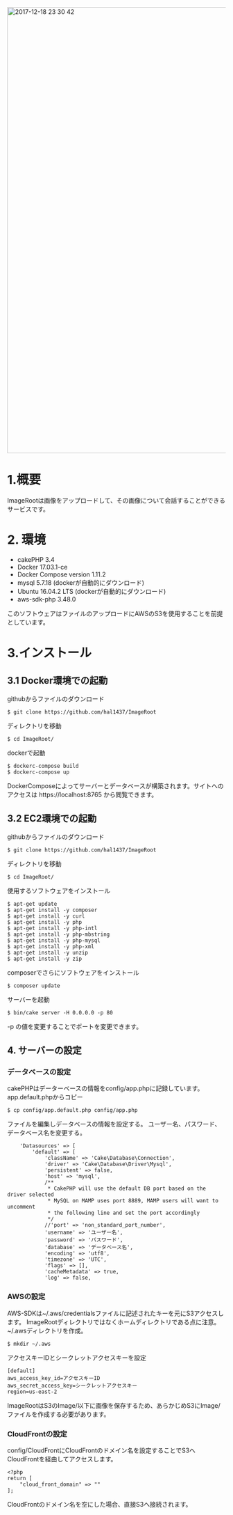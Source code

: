 <img width="1025" alt="2017-12-18 23 30 42" src="https://user-images.githubusercontent.com/8135472/34111134-352a5c98-e44c-11e7-8d11-49dd58dba518.png">

# 1.概要

ImageRootは画像をアップロードして、その画像について会話することができるサービスです。  

# 2. 環境

+ cakePHP 3.4
+ Docker 17.03.1-ce
+ Docker Compose version 1.11.2
+ mysql 5.7.18 (dockerが自動的にダウンロード)
+ Ubuntu 16.04.2 LTS (dockerが自動的にダウンロード)
+ aws-sdk-php 3.48.0

このソフトウェアはファイルのアップロードにAWSのS3を使用することを前提としています。

# 3.インストール

## 3.1 Docker環境での起動

githubからファイルのダウンロード

```
$ git clone https://github.com/hal1437/ImageRoot
```
ディレクトリを移動

```
$ cd ImageRoot/
```

dockerで起動

```
$ dockerc-compose build
$ dockerc-compose up
```
DockerComposeによってサーバーとデータベースが構築されます。サイトへのアクセスは https://localhost:8765 から閲覧できます。

## 3.2 EC2環境での起動


githubからファイルのダウンロード

```
$ git clone https://github.com/hal1437/ImageRoot
```

ディレクトリを移動
```
$ cd ImageRoot/
```

使用するソフトウェアをインストール
```
$ apt-get update
$ apt-get install -y composer
$ apt-get install -y curl
$ apt-get install -y php
$ apt-get install -y php-intl
$ apt-get install -y php-mbstring
$ apt-get install -y php-mysql
$ apt-get install -y php-xml
$ apt-get install -y unzip
$ apt-get install -y zip
```
composerでさらにソフトウェアをインストール
```
$ composer update
```

サーバーを起動
```
$ bin/cake server -H 0.0.0.0 -p 80
```
-p の値を変更することでポートを変更できます。

## 4. サーバーの設定

### データベースの設定
cakePHPはデーターベースの情報をconfig/app.phpに記録しています。
app.default.phpからコピー
```
$ cp config/app.default.php config/app.php
```

ファイルを編集しデータベースの情報を設定する。
ユーザー名、パスワード、データベース名を変更する。
```php:config/app.php
    'Datasources' => [
        'default' => [
            'className' => 'Cake\Database\Connection',
            'driver' => 'Cake\Database\Driver\Mysql',
            'persistent' => false,
            'host' => 'mysql',
            /**
             * CakePHP will use the default DB port based on the driver selected
             * MySQL on MAMP uses port 8889, MAMP users will want to uncomment
             * the following line and set the port accordingly
             */
            //'port' => 'non_standard_port_number',
            'username' => 'ユーザー名',
            'password' => 'パスワード',
            'database' => 'データベース名',
            'encoding' => 'utf8',
            'timezone' => 'UTC', 
            'flags' => [],
            'cacheMetadata' => true,
            'log' => false, 
```

### AWSの設定
AWS-SDKは~/.aws/credentialsファイルに記述されたキーを元にS3アクセスします。
ImageRootディレクトリではなくホームディレクトリである点に注意。
~/.awsディレクトリを作成。
```
$ mkdir ~/.aws
```
アクセスキーIDとシークレットアクセスキーを設定
```
[default]
aws_access_key_id=アクセスキーID
aws_secret_access_key=シークレットアクセスキー
region=us-east-2
```
ImageRootはS3のImage/以下に画像を保存するため、あらかじめS3にImage/ファイルを作成する必要があります。


### CloudFrontの設定
config/CloudFrontにCloudFrontのドメイン名を設定することでS3へCloudFrontを経由してアクセスします。
```
<?php
return [
	"cloud_front_domain" => ""
];
```
CloudFrontのドメイン名を空にした場合、直接S3へ接続されます。
